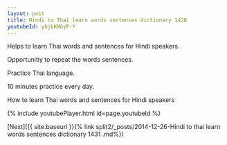 ```yaml
---
layout: post
title: Hindi to Thai learn words sentences dictionary 1428 
youtubeId: ybjbKN6yP-Y
---
```

 
 
Helps to learn Thai words and sentences for Hindi speakers.

Opportunitiy to repeat the words sentences. 

Practice Thai language. 
 
10 minutes practice every day. 
 
How to learn Thai words and sentences for Hindi speakers 
 
{% include youtubePlayer.html id=page.youtubeId %}
 
 
[Next]({{ site.baseurl }}{% link  split2/_posts/2014-12-26-Hindi to thai learn words sentences dictionary 1431 .md%})
 

